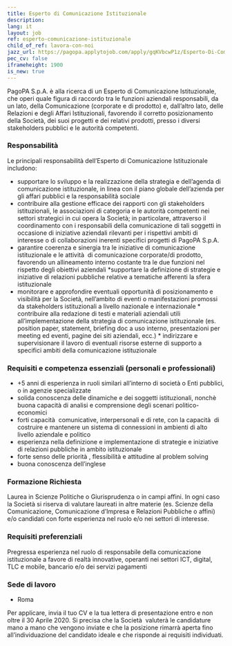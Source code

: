 ```yaml
---
title: Esperto di Comunicazione Istituzionale
description:
lang: it
layout: job
ref: esperto-comunicazione-istituzionale
child_of_ref: lavora-con-noi
jazz_url: https://pagopa.applytojob.com/apply/gqKVbcwP1z/Esperto-Di-Comunicazione-Istituzionale
pec_cv: false
iframeheight: 1900
is_new: true
---
```


PagoPA S.p.A. è alla ricerca di un Esperto di Comunicazione Istituzionale, che operi quale figura di raccordo tra le funzioni aziendali responsabili, da un lato, della Comunicazione (corporate e di prodotto) e, dall’altro lato, delle Relazioni e degli Affari Istituzionali, favorendo il corretto posizionamento della Società, dei suoi progetti e dei relativi prodotti, presso i diversi stakeholders pubblici e le autorità competenti. 


### Responsabilità 

Le principali responsabilità dell’Esperto di Comunicazione Istituzionale includono:
* supportare lo sviluppo e la realizzazione della strategia e dell’agenda di comunicazione istituzionale, in linea con il piano globale dell’azienda per gli affari pubblici e la responsabilità sociale
* contribuire alla gestione efficace dei rapporti con gli stakeholders istituzionali, le associazioni di categoria e le autorità competenti nei settori strategici in cui opera la Società; in particolare, attraverso il coordinamento con i responsabili della comunicazione di tali soggetti in occasione di iniziative aziendali rilevanti per i rispettivi ambiti di interesse o di collaborazioni inerenti specifici progetti di PagoPA S.p.A.
* garantire coerenza e sinergia tra le iniziative di comunicazione istituzionale e le attività  di comunicazione corporate/di prodotto, favorendo un allineamento interno costante tra le due funzioni nel rispetto degli obiettivi aziendali *supportare la definizione di strategie e iniziative di relazioni pubbliche relative a tematiche afferenti la sfera istituzionale
* monitorare e approfondire eventuali opportunità di posizionamento e visibilità per la Società, nell’ambito di eventi o manifestazioni promossi da stakeholders istituzionali a livello nazionale e internazionale * contribuire alla redazione di testi e materiali aziendali utili all’implementazione della strategia di comunicazione istituzionale (es. position paper, statement, briefing doc a uso interno, presentazioni per meeting ed eventi, pagine dei siti aziendali, ecc.) * indirizzare e supervisionare il lavoro di eventuali risorse esterne di supporto a specifici ambiti della comunicazione istituzionale 


### Requisiti e competenza essenziali (personali e professionali)

* +5 anni di esperienza in ruoli similari all’interno di società o Enti pubblici, o in agenzie specializzate
* solida conoscenza delle dinamiche e dei soggetti istituzionali, nonchè buona capacità di analisi e comprensione degli scenari politico-economici 
* forti capacità  comunicative, interpersonali e di rete, con la capacità  di costruire e mantenere un sistema di connessioni in ambienti di alto livello aziendale e politico
* esperienza nella definizione e implementazione di strategie e iniziative di relazioni pubbliche in ambito istituzionale
* forte senso delle priorità , flessibilità e attitudine al problem solving
* buona conoscenza dell’inglese 

### Formazione Richiesta

Laurea in Scienze Politiche o Giurisprudenza o in campi affini. In ogni caso la Società si riserva di valutare laureati in altre materie (es. Scienze della Comunicazione, Comunicazione d’Impresa e Relazioni Pubbliche o affini) e/o candidati con forte esperienza nel ruolo e/o nei settori di interesse.
### Requisiti preferenziali

Pregressa esperienza nel ruolo di responsabile della comunicazione istituzionale a favore di realtà innovative, operanti nei settori ICT, digital, TLC e mobile, bancario e/o dei servizi pagamenti 


### Sede di lavoro

* Roma

Per applicare, invia il tuo CV e la tua lettera di presentazione entro e non oltre il 30 Aprile 2020. Si precisa che la Società  valuterà le candidature mano a mano che vengono inviate e che la posizione rimarrà aperta fino all’individuazione del candidato ideale e che risponde ai requisiti individuati.

